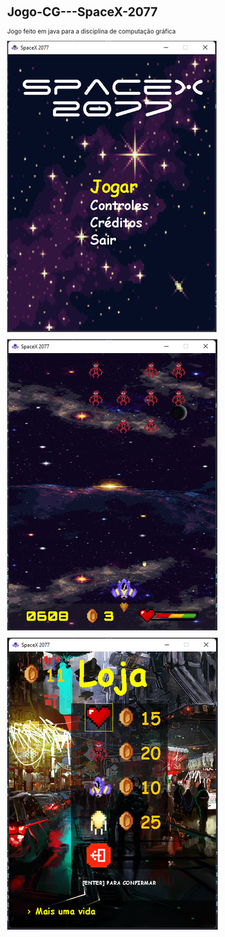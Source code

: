 # Jogo-CG---SpaceX-2077
Jogo feito em java para a disciplina de computação gráfica

![TelaInicial](PrintsJogo/TelaInicial.png)

![Jogo](PrintsJogo/Jogo.png)

![Loja](PrintsJogo/Loja.png)

